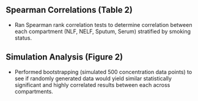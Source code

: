 ## Spearman Correlations (Table 2)
- Ran Spearman rank correlation tests to determine correlation between each compartment (NLF, NELF, Sputum, Serum) stratified by smoking status. 


## Simulation Analysis (Figure 2)
- Performed bootstrapping (simulated 500 concentration data points) to see if randomly generated data would yield similar statistically significant and highly correlated results between each across compartments. 
